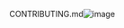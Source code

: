 CONTRIBUTING.md![image](https://github.com/user-attachments/assets/5638e27e-611d-4af6-88a2-2f77d435803c)
